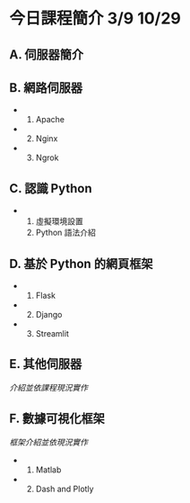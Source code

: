 # 今日課程簡介 3/9 10/29

## A. 伺服器簡介

## B. 網路伺服器

- 1. Apache
- 2. Nginx
- 3. Ngrok

## C. 認識 Python

- 1. 虛擬環境設置
  2. Python 語法介紹

## D. 基於 Python 的網頁框架

- 1. Flask
- 2. Django
- 3. Streamlit

## E. 其他伺服器
*介紹並依課程現況實作*

## F. 數據可視化框架
*框架介紹並依現況實作*

- 1. Matlab
- 2. Dash and Plotly
